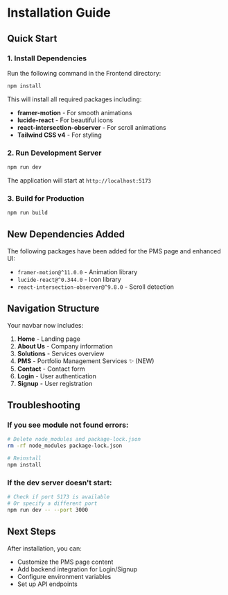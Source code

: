 # Installation Guide

## Quick Start

### 1. Install Dependencies

Run the following command in the Frontend directory:

```bash
npm install
```

This will install all required packages including:
- **framer-motion** - For smooth animations
- **lucide-react** - For beautiful icons
- **react-intersection-observer** - For scroll animations
- **Tailwind CSS v4** - For styling

### 2. Run Development Server

```bash
npm run dev
```

The application will start at `http://localhost:5173`

### 3. Build for Production

```bash
npm run build
```

## New Dependencies Added

The following packages have been added for the PMS page and enhanced UI:

- `framer-motion@^11.0.0` - Animation library
- `lucide-react@^0.344.0` - Icon library
- `react-intersection-observer@^9.8.0` - Scroll detection

## Navigation Structure

Your navbar now includes:
1. **Home** - Landing page
2. **About Us** - Company information
3. **Solutions** - Services overview
4. **PMS** - Portfolio Management Services ✨ (NEW)
5. **Contact** - Contact form
6. **Login** - User authentication
7. **Signup** - User registration

## Troubleshooting

### If you see module not found errors:
```bash
# Delete node_modules and package-lock.json
rm -rf node_modules package-lock.json

# Reinstall
npm install
```

### If the dev server doesn't start:
```bash
# Check if port 5173 is available
# Or specify a different port
npm run dev -- --port 3000
```

## Next Steps

After installation, you can:
- Customize the PMS page content
- Add backend integration for Login/Signup
- Configure environment variables
- Set up API endpoints
